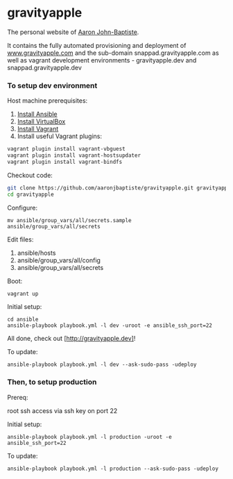 gravityapple
============

The personal website of [Aaron John-Baptiste](http://gravityapple.com). 

It contains the fully automated provisioning and deployment of www.gravityapple.com and the sub-domain snappad.gravityapple.com as well as vagrant development environments - gravityapple.dev and snappad.gravityapple.dev

### To setup dev environment

Host machine prerequisites:

1. [Install Ansible](http://docs.ansible.com/intro_installation.html#running-from-source)
2. [Install VirtualBox](https://www.virtualbox.org/wiki/Downloads)
3. [Install Vagrant](http://downloads.vagrantup.com)
4. Install useful Vagrant plugins:

```bash
vagrant plugin install vagrant-vbguest
vagrant plugin install vagrant-hostsupdater
vagrant plugin install vagrant-bindfs
```

Checkout code:

```bash
git clone https://github.com/aaronjbaptiste/gravityapple.git gravityapple
cd gravityapple
```

Configure:

```
mv ansible/group_vars/all/secrets.sample ansible/group_vars/all/secrets
```

Edit files:

1. ansible/hosts
2. ansible/group_vars/all/config
3. ansible/group_vars/all/secrets

Boot:

```bash
vagrant up
```

Initial setup:

```
cd ansible
ansible-playbook playbook.yml -l dev -uroot -e ansible_ssh_port=22
```

All done, check out [http://gravityapple.dev]!

To update:
```
ansible-playbook playbook.yml -l dev --ask-sudo-pass -udeploy
```

### Then, to setup production

Prereq:

root ssh access via ssh key on port 22

Initial setup:

```
ansible-playbook playbook.yml -l production -uroot -e ansible_ssh_port=22
```

To update:

```
ansible-playbook playbook.yml -l production --ask-sudo-pass -udeploy
```